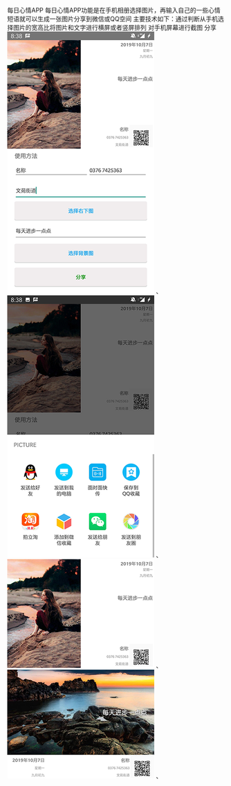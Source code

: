 每日心情APP 每日心情APP功能是在手机相册选择图片，再输入自己的一些心情短语就可以生成一张图片分享到微信或QQ空间 主要技术如下：通过判断从手机选择图片的宽高比将图片和文字进行横屏或者竖屏排列 对手机屏幕进行截图 分享
![image](https://github.com/hxh3716/DailyEmotionAPP/blob/image/2.png)    、 
![image](https://github.com/hxh3716/DailyEmotionAPP/blob/image/1.png)    、
![image](https://github.com/hxh3716/DailyEmotionAPP/blob/image/3.png)    、
![image](https://github.com/hxh3716/DailyEmotionAPP/blob/image/4.png)     、 
